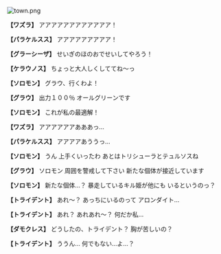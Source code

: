 
![town.png](../images/backgrounds/town.png)

**【ワズラ】**
アアアアアアアアアアアア！

**【パラケルスス】**
アアアアアアアアア！

**【グラーシーザ】**
せいぎのほのおでせいしてやろう！

**【ケラウノス】**
ちょっと大人しくしててね～っ

**【ソロモン】**
グラウ、行くわよ！

**【グラウ】**
出力１００％
オールグリーンです

**【ソロモン】**
これが私の最適解！

**【ワズラ】**
アアアアアアあああっ…

**【パラケルスス】**
アアアアあううっ…

**【ソロモン】**
うん
上手くいったわ
あとはトリシューラとテュルソスね

**【グラウ】**
ソロモン
周囲を警戒して下さい
新たな個体が接近しています

**【ソロモン】**
新たな個体…？
暴走しているキル姫が他にも
いるというのっ？

**【トライデント】**
あれ～？
あっちにいるのって
アロンダイト…

**【トライデント】**
あれ？
あれあれ～？
何だか私…

**【ダモクレス】**
どうしたの、トライデント？
胸が苦しいの？

**【トライデント】**
ううん…
何でもない…よ…？